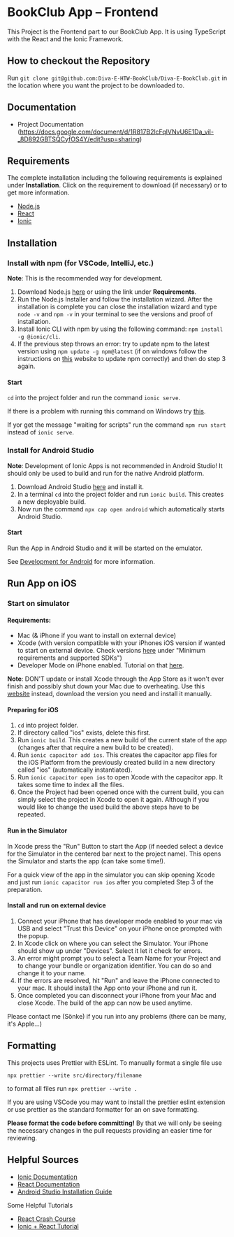 # BookClub App – Frontend

This Project is the Frontend part to our BookClub App. It is using TypeScript with the React and the Ionic Framework.

## How to checkout the Repository

Run `git clone git@github.com:Diva-E-HTW-BookClub/Diva-E-BookClub.git` in the location where you want the project to be downloaded to.

## Documentation

- Project Documentation (https://docs.google.com/document/d/1R817B2lcFqlVNvU6E1Da_vil-_8D892GBTSQCyfOS4Y/edit?usp=sharing)

## Requirements

The complete installation including the following requirements is explained under **Installation**. Click on the requirement to download (if necessary) or to get more information.

- [Node.js](https://nodejs.org/)
- [React](https://reactjs.org/tutorial/tutorial.html)
- [Ionic](https://ionicframework.com/docs/intro/cli)

## Installation

### Install with npm (for VSCode, IntelliJ, etc.)

**Note**: This is the recommended way for development.

1. Download Node.js [here](https://nodejs.org/en/download/) or using the link under **Requirements**.
2. Run the Node.js Installer and follow the installation wizard. After the installation is complete you can close the installation wizard and type `node -v` and `npm -v` in your terminal to see the versions and proof of installation.
3. Install Ionic CLI with npm by using the following command: `npm install -g @ionic/cli`.
4. If the previous step throws an error: try to update npm to the latest version using `npm update -g npm@latest` (if on windows follow the instructions on [this](https://docs.npmjs.com/try-the-latest-stable-version-of-npm) website to update npm correctly) and then do step 3 again.

#### Start

`cd` into the project folder and run the command `ionic serve`.

If there is a problem with running this command on Windows try [this](https://techoverflow.net/2020/06/11/was-tun-bei-angular-ng-die-datei-cusers-appdataroamingnpmng-ps1-kann-nicht-geladen-werden-da-die-ausfuehrung-von-skripts-auf-diesem-system-deaktiviert-ist/?lang=de).

If yor get the message "waiting for scripts" run the command `npm run start` instead of `ionic serve`.

### Install for Android Studio

**Note**: Development of Ionic Apps is not recommended in Android Studio! It should only be used to build and run for the native Android platform.

1. Download Android Studio [here](https://developer.android.com/studio/) and install it.
2. In a terminal `cd` into the project folder and run `ionic build`. This creates a new deployable build.
3. Now run the command `npx cap open android` which automatically starts Android Studio.

#### Start

Run the App in Android Studio and it will be started on the emulator.

See [Development for Android](https://ionicframework.com/docs/developing/android) for more information.

## Run App on iOS

### Start on simulator

#### Requirements:

- Mac (& iPhone if you want to install on external device)
- Xcode (with version compatible with your iPhones iOS version if wanted to start on external device. Check versions [here](https://developer.apple.com/support/xcode/) under "Minimum requirements and supported SDKs")
- Developer Mode on iPhone enabled. Tutorial on that [here](https://developer.apple.com/documentation/xcode/enabling-developer-mode-on-a-device).

**Note**: DON'T update or install Xcode through the App Store as it won't ever finish and possibly shut down your Mac due to overheating. Use this [website](https://developer.apple.com/download/all/?q=xcode) instead, download the version you need and install it manually.

#### Preparing for iOS

1. `cd` into project folder.
2. If directory called "ios" exists, delete this first.
3. Run `ionic build`. This creates a new build of the current state of the app (changes after that require a new build to be created).
4. Run `ionic capacitor add ios`. This creates the capacitor app files for the iOS Platform from the previously created build in a new directory called "ios" (automatically instantiated).
5. Run `ionic capacitor open ios` to open Xcode with the capacitor app. It takes some time to index all the files.
6. Once the Project had been opened once with the current build, you can simply select the project in Xcode to open it again. Although if you would like to change the used build the above steps have to be repeated.

#### Run in the Simulator

In Xcode press the "Run" Button to start the App (if needed select a device for the Simulator in the centered bar next to the project name). This opens the Simulator and starts the app (can take some time!). 

For a quick view of the app in the simulator you can skip opening Xcode and just run `ionic capacitor run ios` after you completed Step 3 of the preparation.

#### Install and run on external device

1. Connect your iPhone that has developer mode enabled to your mac via USB and select "Trust this Device" on your iPhone once prompted with the popup.
2. In Xcode click on where you can select the Simulator. Your iPhone should show up under "Devices". Select it let it check for errors.
3. An error might prompt you to select a Team Name for your Project and to change your bundle or organization identifier. You can do so and change it to your name.
4. If the errors are resolved, hit "Run" and leave the iPhone connected to your mac. It should install the App onto your iPhone and run it.
5. Once completed you can disconnect your iPhone from your Mac and close Xcode. The build of the app can now be used anytime. 

Please contact me (Sönke) if you run into any problems (there can be many, it's Apple...)

## Formatting

This projects uses Prettier with ESLint. To manually format a single file use

`npx prettier --write src/directory/filename`

to format all files run `npx prettier --write .`

If you are using VSCode you may want to install the prettier eslint extension or
use prettier as the standard formatter for an on save formatting.

**Please format the code before committing!**
By that we will only be seeing the necessary changes in the pull requests providing an easier time for reviewing.

## Helpful Sources

- [Ionic Documentation](https://ionicframework.com/docs/)
- [React Documentation](https://reactjs.org/docs/getting-started.html)
- [Android Studio Installation Guide](https://developer.android.com/studio/install)

Some Helpful Tutorials

- [React Crash Course](https://youtu.be/Dorf8i6lCuk?t=2079)
- [Ionic + React Tutorial](https://www.youtube.com/watch?v=_03VKmdrxV8&t=9186s)
